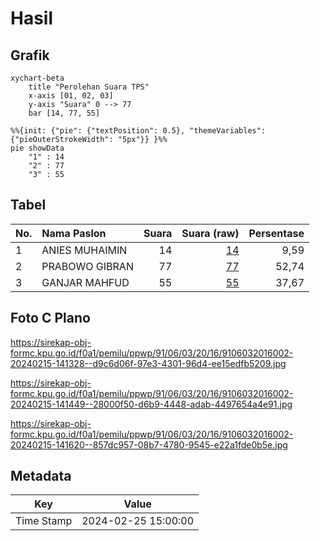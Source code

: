 # Hasil

## Grafik

```mermaid
xychart-beta
    title "Perolehan Suara TPS"
    x-axis [01, 02, 03]
    y-axis "Suara" 0 --> 77
    bar [14, 77, 55]
```

```mermaid
%%{init: {"pie": {"textPosition": 0.5}, "themeVariables": {"pieOuterStrokeWidth": "5px"}} }%%
pie showData
    "1" : 14
    "2" : 77
    "3" : 55
```

## Tabel

| No. | Nama Paslon    | Suara | Suara (raw) | Persentase |
|:--- |:-------------- | -----:| -----------:| ----------:|
| 1   | ANIES MUHAIMIN | 14    | [14][p-1]   | 9,59       |
| 2   | PRABOWO GIBRAN | 77    | [77][p-2]   | 52,74      |
| 3   | GANJAR MAHFUD  | 55    | [55][p-3]   | 37,67      |


[p-1]: https://github.com/gigit-pemilu/pemilu-2024-91-papua/blob/main/pilpres/hitung-suara/sub/91-papua/sub/06-biak-numfor/sub/03-biak-timur/sub/2016-yenusi/sub/002-tps/sub/paslon-1.txt
[p-2]: https://github.com/gigit-pemilu/pemilu-2024-91-papua/blob/main/pilpres/hitung-suara/sub/91-papua/sub/06-biak-numfor/sub/03-biak-timur/sub/2016-yenusi/sub/002-tps/sub/paslon-2.txt
[p-3]: https://github.com/gigit-pemilu/pemilu-2024-91-papua/blob/main/pilpres/hitung-suara/sub/91-papua/sub/06-biak-numfor/sub/03-biak-timur/sub/2016-yenusi/sub/002-tps/sub/paslon-3.txt

## Foto C Plano

https://sirekap-obj-formc.kpu.go.id/f0a1/pemilu/ppwp/91/06/03/20/16/9106032016002-20240215-141328--d9c6d06f-97e3-4301-96d4-ee15edfb5209.jpg

https://sirekap-obj-formc.kpu.go.id/f0a1/pemilu/ppwp/91/06/03/20/16/9106032016002-20240215-141449--28000f50-d6b9-4448-adab-4497654a4e91.jpg

https://sirekap-obj-formc.kpu.go.id/f0a1/pemilu/ppwp/91/06/03/20/16/9106032016002-20240215-141620--857dc957-08b7-4780-9545-e22a1fde0b5e.jpg


## Metadata

| Key        | Value               |
| ---------- | ------------------- |
| Time Stamp | 2024-02-25 15:00:00 |



